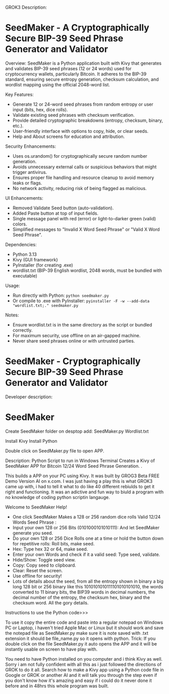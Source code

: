 GROK3 Description:

SeedMaker - A Cryptographically Secure BIP-39 Seed Phrase Generator and Validator
=============================================================================
Overview:
SeedMaker is a Python application built with Kivy that generates and validates 
BIP-39 seed phrases (12 or 24 words) used for cryptocurrency wallets, particularly 
Bitcoin. It adheres to the BIP-39 standard, ensuring secure entropy generation, 
checksum calculation, and wordlist mapping using the official 2048-word list.

Key Features:
- Generate 12 or 24-word seed phrases from random entropy or user input (bits, hex, dice rolls).
- Validate existing seed phrases with checksum verification.
- Provide detailed cryptographic breakdowns (entropy, checksum, binary, etc.).
- User-friendly interface with options to copy, hide, or clear seeds.
- Help and About screens for education and attribution.

Security Enhancements:
- Uses os.urandom() for cryptographically secure random number generation.
- Avoids unnecessary external calls or suspicious behaviors that might trigger antivirus.
- Ensures proper file handling and resource cleanup to avoid memory leaks or flags.
- No network activity, reducing risk of being flagged as malicious.

UI Enhancements:
- Removed Validate Seed button (auto-validation).
- Added Paste button at top of input fields.
- Single message panel with red (error) or light-to-darker green (valid) colors.
- Simplified messages to "Invalid X Word Seed Phrase" or "Valid X Word Seed Phrase".

Dependencies:
- Python 3.13
- Kivy (GUI framework)
- PyInstaller (for creating .exe)
- wordlist.txt (BIP-39 English wordlist, 2048 words, must be bundled with executable)

Usage:
- Run directly with Python: `python seedmaker.py`
- Or compile to .exe with PyInstaller: 
  `pyinstaller -F -w --add-data "wordlist.txt;." seedmaker.py`

Notes:
- Ensure wordlist.txt is in the same directory as the script or bundled correctly.
- For maximum security, use offline on an air-gapped machine.
- Never share seed phrases online or with untrusted parties.

SeedMaker - Cryptographically Secure BIP-39 Seed Phrase Generator and Validator
=============================================================================



Developer description: 
# SeedMaker
Create SeedMaker folder on desptop add:
SeedMaker.py 
Wordlist.txt

Install Kivy 
Install Python

Double click on SeedMaker.py file to open APP.

Description:
Python Script to run in Windows Terminal Creates a Kivy of SeedMaker APP for Bitcoin 12/24 Word Seed Phrase Generation. .   


This builds a APP on your PC using Kivy. It was built by GROG3 Beta FREE Demo Version AI on x.com. I was just having a play this is what GROK3 came up with, i had to tell it what to do like 40 different rebiulds to get it right and functioning. It was an adictive and fun way to biuld a program with no knowledge of coding python scriptin langauge. 

Welcome to SeedMaker Help!
- One click SeedMaker Makes a 128 or 256 random dice rolls Valid 12/24 Words Seed Phrase :
- Input your own 128 or 256 Bits (0101000101010111): And let SeedMaker generate you seed.
- Do your own 128 or 256 Dice Rolls one at a time or hold the button down for repetitive rolls: Roll bits, make seed.
- Hex: Type hex 32 or 64, make seed. 
- Enter your own Words and check if it a valid seed: Type seed, validate.
- Hide/Show: Toggle seed view.
- Copy: Copy seed to clipboard.
- Clear: Reset the screen.
- Use offline for security!
- Lots of details about the seed, from all the entropy shown in binary a big long 128 bit or 256 binary like this 1010101010111101010101010, the words converted to 11 binary bits, the BIP39 words in decimal numbers, the decimal number of the  entropy, the checksum hex, binary and the checksum word. All the gory details. 

Instructions to use the Python code>>>

To use it copy the entire code and paste into a regular notepad on Windows PC or Laptop, i haven't tried Apple Mac or Linux but it should work and save the notepad file as SeedMaker.py make sure it is note saved with .txt extension it should be file_name.py so it opens with python. Trick:  If you double click on the file SeedMaker.py it auto opens the APP and it will be instantly usable on screen to have play with.  

You need to have Python installed on you computer and i think Kivy as well. Sorry i am not fully confident with all this as i just followed the directions of GROK to do it all. Search how to make a Kivy app using a Python code file in Google or GROK or another AI and it will talk you through the step even if you don't know how it's amazing and easy if i could do it never done it before and in 48hrs this whole program was built.
